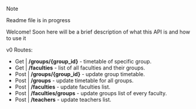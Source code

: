 > [!NOTE]
> Readme file is in progress

Welcome! Soon here will be a brief description of what this API is and how to use it

v0 Routes:
- Get | <b>/groups/{group_id}</b> - timetable of specific group.
- Get | <b>/faculties</b> - list of all faculties and their groups.
- Post | <b>/groups/{group_id}</b> - update group timetable.
- Post | <b>/groups</b> - update timetable for all groups.
- Post | <b>/faculties</b> - update faculties list.
- Post | <b>/faculties/groups</b> - update groups list of every faculty.
- Post | <b>/teachers</b> - update teachers list.